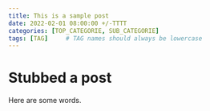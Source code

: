 ```yaml
---
title: This is a sample post
date: 2022-02-01 08:00:00 +/-TTTT
categories: [TOP_CATEGORIE, SUB_CATEGORIE]
tags: [TAG]     # TAG names should always be lowercase
---
```

# Stubbed a post

Here are some words.
